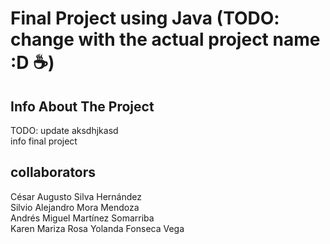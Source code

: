# Final Project using Java (TODO: change with the actual project name :D ☕)

## Info About The Project
TODO: update aksdhjkasd\
info final project

## collaborators
César Augusto Silva Hernández\
Silvio Alejandro Mora Mendoza\
Andrés Miguel Martínez Somarriba\
Karen Mariza Rosa Yolanda Fonseca Vega

